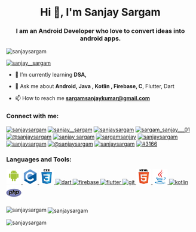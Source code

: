 <h1 align="center">Hi 👋, I'm Sanjay Sargam</h1>
<h3 align="center">I am an Android Developer who love to convert ideas into android apps.</h3>

<p align="left"> <img src="https://komarev.com/ghpvc/?username=sanjaysargam&label=Profile%20views&color=0e75b6&style=flat" alt="sanjaysargam" /> </p>

<p align="left"> <a href="https://twitter.com/sanjay__sargam" target="blank"><img src="https://img.shields.io/twitter/follow/sanjay__sargam?logo=twitter&style=for-the-badge" alt="sanjay__sargam" /></a> </p>

- 🌱 I’m currently learning **DSA,**

- 💬 Ask me about **Android, Java , Kotlin , Firebase, C**, Flutter, Dart

- 📫 How to reach me **sargamsanjaykumar@gmail.com**

<h3 align="left">Connect with me:</h3>
<p align="left">
<a href="https://dev.to/sanjaysargam" target="blank"><img align="center" src="https://raw.githubusercontent.com/rahuldkjain/github-profile-readme-generator/master/src/images/icons/Social/devto.svg" alt="sanjaysargam" height="30" width="40" /></a>
<a href="https://twitter.com/sanjay__sargam" target="blank"><img align="center" src="https://raw.githubusercontent.com/rahuldkjain/github-profile-readme-generator/master/src/images/icons/Social/twitter.svg" alt="sanjay__sargam" height="30" width="40" /></a>
<a href="https://linkedin.com/in/sanjaysargam" target="blank"><img align="center" src="https://raw.githubusercontent.com/rahuldkjain/github-profile-readme-generator/master/src/images/icons/Social/linked-in-alt.svg" alt="sanjaysargam" height="30" width="40" /></a>
<a href="https://instagram.com/thesanjaysargam" target="blank"><img align="center" src="https://raw.githubusercontent.com/rahuldkjain/github-profile-readme-generator/master/src/images/icons/Social/instagram.svg" alt="sargam_sanjay___01" height="30" width="40" /></a>
<a href="https://medium.com/@sanjaysargam" target="blank"><img align="center" src="https://raw.githubusercontent.com/rahuldkjain/github-profile-readme-generator/master/src/images/icons/Social/medium.svg" alt="@sanjaysargam" height="30" width="40" /></a>
<a href="https://www.youtube.com/channel/UCnjCR2jwaB14bya_9gDB7mg" target="blank"><img align="center" src="https://raw.githubusercontent.com/rahuldkjain/github-profile-readme-generator/master/src/images/icons/Social/youtube.svg" alt="sanjay sargam" height="30" width="40" /></a>
<a href="https://www.codechef.com/users/sargamsanjay" target="blank"><img align="center" src="https://cdn.jsdelivr.net/npm/simple-icons@3.1.0/icons/codechef.svg" alt="sargamsanjay" height="30" width="40" /></a>
<a href="https://www.hackerrank.com/sanjaysargam" target="blank"><img align="center" src="https://raw.githubusercontent.com/rahuldkjain/github-profile-readme-generator/master/src/images/icons/Social/hackerrank.svg" alt="sanjaysargam" height="30" width="40" /></a>
<a href="https://www.leetcode.com/sanjaysargam" target="blank"><img align="center" src="https://raw.githubusercontent.com/rahuldkjain/github-profile-readme-generator/master/src/images/icons/Social/leet-code.svg" alt="sanjaysargam" height="30" width="40" /></a>
<a href="https://www.hackerearth.com/@sanjaysargam" target="blank"><img align="center" src="https://raw.githubusercontent.com/rahuldkjain/github-profile-readme-generator/master/src/images/icons/Social/hackerearth.svg" alt="@sanjaysargam" height="30" width="40" /></a>
<a href="https://auth.geeksforgeeks.org/user/sanjaysargam" target="blank"><img align="center" src="https://raw.githubusercontent.com/rahuldkjain/github-profile-readme-generator/master/src/images/icons/Social/geeks-for-geeks.svg" alt="sanjaysargam" height="30" width="40" /></a>
<a href="https://discord.gg/#3166" target="blank"><img align="center" src="https://raw.githubusercontent.com/rahuldkjain/github-profile-readme-generator/master/src/images/icons/Social/discord.svg" alt="#3166" height="30" width="40" /></a>
</p>

<h3 align="left">Languages and Tools:</h3>
<p align="left"> <a href="https://developer.android.com" target="_blank" rel="noreferrer"> <img src="https://raw.githubusercontent.com/devicons/devicon/master/icons/android/android-original-wordmark.svg" alt="android" width="40" height="40"/> </a> <a href="https://www.cprogramming.com/" target="_blank" rel="noreferrer"> <img src="https://raw.githubusercontent.com/devicons/devicon/master/icons/c/c-original.svg" alt="c" width="40" height="40"/> </a> <a href="https://www.w3schools.com/css/" target="_blank" rel="noreferrer"> <img src="https://raw.githubusercontent.com/devicons/devicon/master/icons/css3/css3-original-wordmark.svg" alt="css3" width="40" height="40"/> </a> <a href="https://dart.dev" target="_blank" rel="noreferrer"> <img src="https://www.vectorlogo.zone/logos/dartlang/dartlang-icon.svg" alt="dart" width="40" height="40"/> </a> <a href="https://firebase.google.com/" target="_blank" rel="noreferrer"> <img src="https://www.vectorlogo.zone/logos/firebase/firebase-icon.svg" alt="firebase" width="40" height="40"/> </a> <a href="https://flutter.dev" target="_blank" rel="noreferrer"> <img src="https://www.vectorlogo.zone/logos/flutterio/flutterio-icon.svg" alt="flutter" width="40" height="40"/> </a> <a href="https://git-scm.com/" target="_blank" rel="noreferrer"> <img src="https://www.vectorlogo.zone/logos/git-scm/git-scm-icon.svg" alt="git" width="40" height="40"/> </a> <a href="https://www.w3.org/html/" target="_blank" rel="noreferrer"> <img src="https://raw.githubusercontent.com/devicons/devicon/master/icons/html5/html5-original-wordmark.svg" alt="html5" width="40" height="40"/> </a> <a href="https://www.java.com" target="_blank" rel="noreferrer"> <img src="https://raw.githubusercontent.com/devicons/devicon/master/icons/java/java-original.svg" alt="java" width="40" height="40"/> </a> <a href="https://kotlinlang.org" target="_blank" rel="noreferrer"> <img src="https://www.vectorlogo.zone/logos/kotlinlang/kotlinlang-icon.svg" alt="kotlin" width="40" height="40"/> </a> <a href="https://www.php.net" target="_blank" rel="noreferrer"> <img src="https://raw.githubusercontent.com/devicons/devicon/master/icons/php/php-original.svg" alt="php" width="40" height="40"/> </a> </p>

<p><img align="left" src="https://github-readme-stats.vercel.app/api/top-langs?username=sanjaysargam&show_icons=true&locale=en&layout=compact" alt="sanjaysargam" /></p>

<p>&nbsp;<img align="center" src="https://github-readme-stats.vercel.app/api?username=sanjaysargam&show_icons=true&locale=en" alt="sanjaysargam" /></p>

<p><img align="center" src="https://github-readme-streak-stats.herokuapp.com/?user=sanjaysargam&" alt="sanjaysargam" /></p>
